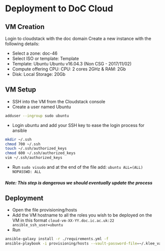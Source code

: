 Deployment to DoC Cloud
==========

## VM Creation

Login to cloudstack with the doc domain
Create a new instance with the following details:
* Select a zone: doc-46
* Select ISO or template: Template
* Template: Ubuntu Ubuntu v16.04.3 (Non CSG - 2017/11/02)
* Compute offering	CPU: CPU: 2 cores 2GHz & RAM: 2Gb
* Disk: Local Storage: 20Gb

## VM Setup

* SSH into the VM from the Cloudstack console
* Create a user named Ubuntu
```bash
adduser --ingroup sudo ubuntu
```
* Login ubuntu and add your SSH key to ease the login process for ansible
```bash
mkdir ~/.ssh
chmod 700 ~/.ssh
touch ~/.ssh/authorized_keys
chmod 600 ~/.ssh/authorized_keys
vim ~/.ssh/authorized_keys
```
* Run `sudo visudo` and at the end of the file add:
```ubuntu ALL=(ALL) NOPASSWD: ALL```
##### Note: This step is dangerous we should eventually update the process

## Deployment
* Open the file provisioning/hosts
* Add the VM hostname to all the roles you wish to be deployed on the VM in this format
```cloud-vm-XX-YY.doc.ic.ac.uk:22 ansible_ssh_user=ubuntu```
* Run
```bash
ansible-galaxy install -r ./requirements.yml -f
ansible-playbook -i provisioning/hosts --vault-password-file=~/.klee_vault_password provisioning/production.yml -v
```
